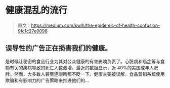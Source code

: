 # 健康混乱的流行

> 原文：<https://medium.com/swlh/the-epidemic-of-health-confusion-9fc1c27e0096>

## 误导性的广告正在损害我们的健康。

是时候让秘密的食品行业为其对公众健康的有害影响负责了。心脏病和癌症等与食物有关的疾病导致的死亡人数激增，最近的数据显示，近 40%的美国成年人肥胖。然而，大多数人甚至连眼睛都不眨一下。健康主要被误解，食品营销系统使用欺骗和有影响力的广告策略来推进他们的…